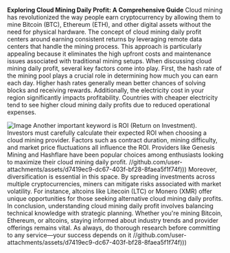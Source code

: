 **Exploring Cloud Mining Daily Profit: A Comprehensive Guide**
Cloud mining has revolutionized the way people earn cryptocurrency by allowing them to mine Bitcoin (BTC), Ethereum (ETH), and other digital assets without the need for physical hardware. The concept of cloud mining daily profit centers around earning consistent returns by leveraging remote data centers that handle the mining process. This approach is particularly appealing because it eliminates the high upfront costs and maintenance issues associated with traditional mining setups.
When discussing cloud mining daily profit, several key factors come into play. First, the hash rate of the mining pool plays a crucial role in determining how much you can earn each day. Higher hash rates generally mean better chances of solving blocks and receiving rewards. Additionally, the electricity cost in your region significantly impacts profitability. Countries with cheaper electricity tend to see higher cloud mining daily profits due to reduced operational expenses.

![Image](https://github.com/user-attachments/assets/4a25d116-2220-4385-b08e-f287af8fcbc4)
Another important keyword is ROI (Return on Investment). Investors must carefully calculate their expected ROI when choosing a cloud mining provider. Factors such as contract duration, mining difficulty, and market price fluctuations all influence the ROI. Providers like Genesis Mining and Hashflare have been popular choices among enthusiasts looking to maximize their cloud mining daily profit.
 //github.com/user-attachments/assets/d7419ec9-dc67-403f-bf28-8faea5f1f74f)))
Moreover, diversification is essential in this space. By spreading investments across multiple cryptocurrencies, miners can mitigate risks associated with market volatility. For instance, altcoins like Litecoin (LTC) or Monero (XMR) offer unique opportunities for those seeking alternative cloud mining daily profits.
In conclusion, understanding cloud mining daily profit involves balancing technical knowledge with strategic planning. Whether you're mining Bitcoin, Ethereum, or altcoins, staying informed about industry trends and provider offerings remains vital. As always, do thorough research before committing to any service—your success depends on it 
 //github.com/user-attachments/assets/d7419ec9-dc67-403f-bf28-8faea5f1f74f)))
